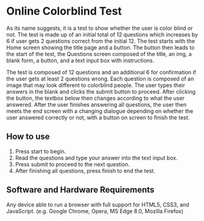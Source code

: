 # Online Colorblind Test

As its name suggests, it is a test to show whether the user is color blind or not. The test is made up of an initial total of 12 questions which increases by 6 if user gets 2 questions correct from the initial 12. The test starts with the Home screen showing the title page and a button. The button then leads to the start of the test, the Questions screen composed of the title, an img, a blank form, a button, and a text input box with instructions.

The test is composed of 12 questions and an additional 6 for confirmation if the user gets at least 2 questions wrong. Each question is composed of an image that may look different to colorblind people. The user types their answers in the blank and clicks the submit button to proceed. After clicking the button, the textbox below then changes according to what the user answered. After the user finishes answering all questions, the user then meets the end screen with a changing dialogue depending on whether the user answered correctly or not, with a button on screen to finish the test.

## How to use
1. Press start to begin.
2. Read the questions and type your answer into the text input box.
3. Press submit to proceed to the next question.
4. After finishing all questions, press finish to end the test.
   
## Software and Hardware Requirements
Any device able to run a browser with full support for HTML5, CSS3, and JavaScript. (e.g. Google Chrome, Opera, MS Edge 8.0, Mozilla Firefox)

<!-- Add any showcase screenshots, additional artwork, and link to video presentation. -->
